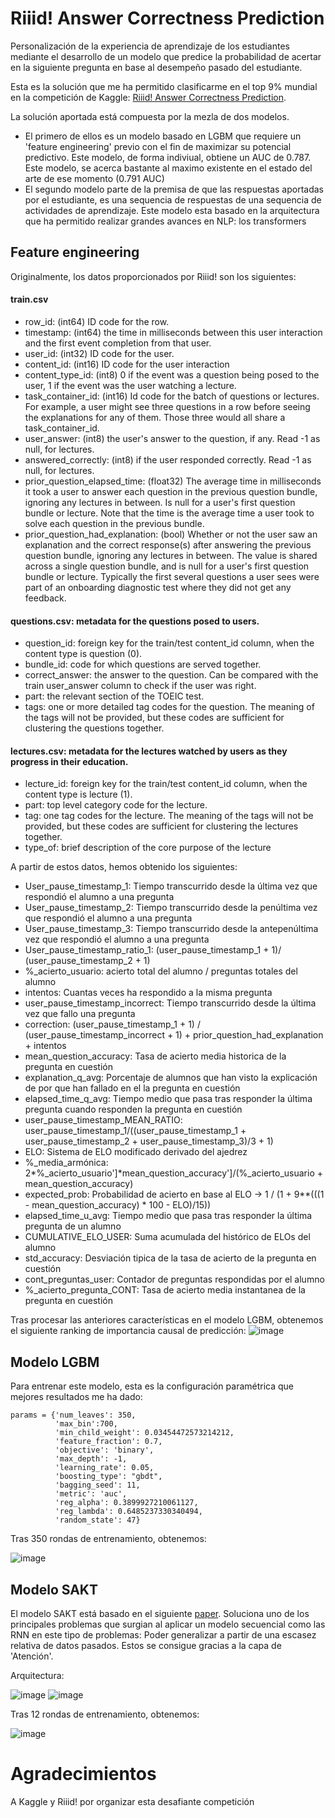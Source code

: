 # Riiid! Answer Correctness Prediction
Personalización de la experiencia de aprendizaje de los estudiantes mediante el desarrollo de un modelo que predice la probabilidad de acertar en la siguiente pregunta en base al desempeño pasado del estudiante.

Esta es la solución que me ha permitido clasificarme en el top 9% mundial en la competición de Kaggle: [Riiid! Answer Correctness Prediction](https://www.kaggle.com/c/riiid-test-answer-prediction/overview).

La solución aportada está compuesta por la mezla de dos modelos.

- El primero de ellos es un modelo basado en LGBM que requiere un 'feature engineering' previo con el fin de maximizar su potencial predictivo. Este modelo, de forma indiviual, obtiene un AUC de 0.787. Este modelo, se acerca bastante al maximo existente en el estado del arte de ese momento (0.791 AUC)
- El segundo modelo parte de la premisa de que las respuestas aportadas por el estudiante, es una sequencia de respuestas de una sequencia de actividades de aprendizaje. Este modelo esta basado en la arquitectura que ha permitido realizar grandes avances en NLP: los transformers


## Feature engineering
Originalmente, los datos proporcionados por Riiid! son los siguientes:

#### train.csv
 - row_id: (int64) ID code for the row.
 - timestamp: (int64) the time in milliseconds between this user interaction and the first event completion from that user.
 - user_id: (int32) ID code for the user.
 - content_id: (int16) ID code for the user interaction
 - content_type_id: (int8) 0 if the event was a question being posed to the user, 1 if the event was the user watching a lecture.
 - task_container_id: (int16) Id code for the batch of questions or lectures. For example, a user might see three questions in a row before seeing the explanations for any of them. Those three would all share a task_container_id.
 - user_answer: (int8) the user's answer to the question, if any. Read -1 as null, for lectures.
 - answered_correctly: (int8) if the user responded correctly. Read -1 as null, for lectures.
 - prior_question_elapsed_time: (float32) The average time in milliseconds it took a user to answer each question in the previous question bundle, ignoring any lectures in between. Is null for a user's first question bundle or lecture. Note that the time is the average time a user took to solve each question in the previous bundle.
 - prior_question_had_explanation: (bool) Whether or not the user saw an explanation and the correct response(s) after answering the previous question bundle, ignoring any lectures in between. The value is shared across a single question bundle, and is null for a user's first question bundle or lecture. Typically the first several questions a user sees were part of an onboarding diagnostic test where they did not get any feedback.

#### questions.csv: metadata for the questions posed to users.
 - question_id: foreign key for the train/test content_id column, when the content type is question (0).
 - bundle_id: code for which questions are served together.
 - correct_answer: the answer to the question. Can be compared with the train user_answer column to check if the user was right.
 - part: the relevant section of the TOEIC test.
 - tags: one or more detailed tag codes for the question. The meaning of the tags will not be provided, but these codes are sufficient for clustering the questions together.

#### lectures.csv: metadata for the lectures watched by users as they progress in their education.
 - lecture_id: foreign key for the train/test content_id column, when the content type is lecture (1).
 - part: top level category code for the lecture.
 - tag: one tag codes for the lecture. The meaning of the tags will not be provided, but these codes are sufficient for clustering the lectures together.
 - type_of: brief description of the core purpose of the lecture

A partir de estos datos, hemos obtenido los siguientes:
 - User_pause_timestamp_1: Tiempo transcurrido desde la última vez que respondió el alumno a una pregunta
 - User_pause_timestamp_2: Tiempo transcurrido desde la penúltima vez que respondió el alumno a una pregunta
 - User_pause_timestamp_3: Tiempo transcurrido desde la antepenúltima vez que respondió el alumno a una pregunta
 - User_pause_timestamp_ratio_1: (user_pause_timestamp_1 + 1)/ (user_pause_timestamp_2 + 1)
 - %_acierto_usuario: acierto total del alumno / preguntas totales del alumno
 - intentos: Cuantas veces ha respondido a la misma pregunta
 - user_pause_timestamp_incorrect: Tiempo transcurrido desde la última vez que fallo una pregunta
 - correction: (user_pause_timestamp_1 + 1) / (user_pause_timestamp_incorrect + 1) + prior_question_had_explanation + intentos
 - mean_question_accuracy: Tasa de acierto media historica de la pregunta en cuestión
 - explanation_q_avg: Porcentaje de alumnos que han visto la explicación de por que han fallado en el la pregunta en cuestión
 - elapsed_time_q_avg: Tiempo medio que pasa tras responder la última pregunta cuando responden la pregunta en cuestión
 - user_pause_timestamp_MEAN_RATIO: user_pause_timestamp_1/((user_pause_timestamp_1 + user_pause_timestamp_2 + user_pause_timestamp_3)/3 + 1)
 - ELO: Sistema de ELO modificado derivado del ajedrez
 - %_media_armónica: 2*%_acierto_usuario']*mean_question_accuracy']/(%_acierto_usuario + mean_question_accuracy)
 - expected_prob: Probabilidad de acierto en base al ELO -> 1 / (1 + 9**(((1 - mean_question_accuracy) * 100 - ELO)/15))
 - elapsed_time_u_avg: Tiempo medio que pasa tras responder la última pregunta de un alumno
 - CUMULATIVE_ELO_USER: Suma acumulada del histórico de ELOs del alumno
 - std_accuracy: Desviación tipica de la tasa de acierto de la pregunta en cuestión
 - cont_preguntas_user: Contador de preguntas respondidas por el alumno
 - %_acierto_pregunta_CONT: Tasa de acierto media instantanea de la pregunta en cuestión

Tras procesar las anteriores características en el modelo LGBM, obtenemos el siguiente ranking de importancia causal de predicción:
![image](https://user-images.githubusercontent.com/47561659/111660190-1ea54780-880e-11eb-8e50-7eb188dbcb11.png)
## Modelo LGBM

Para entrenar este modelo, esta es la configuración paramétrica que mejores resultados me ha dado:
```
params = {'num_leaves': 350,
          'max_bin':700,
          'min_child_weight': 0.03454472573214212,
          'feature_fraction': 0.7,
          'objective': 'binary',
          'max_depth': -1,
          'learning_rate': 0.05,
          'boosting_type': "gbdt",
          'bagging_seed': 11,
          'metric': 'auc',
          'reg_alpha': 0.3899927210061127,
          'reg_lambda': 0.6485237330340494,
          'random_state': 47}
```
Tras 350 rondas de entrenamiento, obtenemos:

![image](https://user-images.githubusercontent.com/47561659/111665514-1b608a80-8813-11eb-8769-ae2c740987fb.png)

## Modelo SAKT
El modelo SAKT está basado en el siguiente [paper](https://arxiv.org/pdf/1907.06837.pdf).
Soluciona uno de los principales problemas que surgian al aplicar un modelo secuencial como las RNN en este tipo de problemas: Poder generalizar a partir de una escasez relativa de datos pasados. Estos se consigue gracias a la capa de 'Atención'.

Arquitectura:

![image](https://user-images.githubusercontent.com/47561659/111663617-49dd6600-8811-11eb-85a9-4248490b344d.png)
![image](https://user-images.githubusercontent.com/47561659/111663691-5792eb80-8811-11eb-8fa6-02d645ea7537.png)

Tras 12 rondas de entrenamiento, obtenemos:

![image](https://user-images.githubusercontent.com/47561659/111679641-ad6f8f80-8821-11eb-8d0e-745440a1df32.png)

# Agradecimientos
A Kaggle y Riiid! por organizar esta desafiante competición
